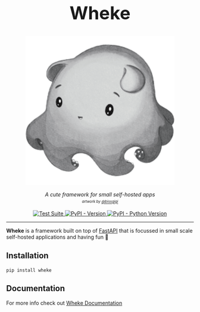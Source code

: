<h1 align="center" style="font-size: 3rem">
  Wheke
</h1>

<p align="center">
  <img src="https://github.com/humrochagf/wheke/blob/main/docs/wheke.png?raw=true" alt="Wheke"></a>
</p>

<p align="center">
  <em>A cute framework for small self-hosted apps</em>
  <br/>
  <em><sup><sub>artwork by <a href="https://bissgigi.art/">@bissgigi</a></sub></sup></em>
</p>

<p align="center">
  <a href="https://github.com/humrochagf/wheke/actions">
    <img src="https://github.com/humrochagf/wheke/workflows/Test%20Suite/badge.svg" alt="Test Suite">
  </a>
  <a href="https://pypi.org/project/wheke">
    <img src="https://img.shields.io/pypi/v/wheke.svg" alt="PyPI - Version">
  </a>
  <a href="https://pypi.org/project/wheke">
    <img src="https://img.shields.io/pypi/pyversions/wheke.svg" alt="PyPI - Python Version">
  </a>
</p>

---

**Wheke** is a framework built on top of [FastAPI](https://fastapi.tiangolo.com/) that is focussed in small scale self-hosted applications and having fun 🎉

## Installation

```shell
pip install wheke
```

## Documentation

For more info check out [Wheke Documentation](https://wheke.humberto.io/)
